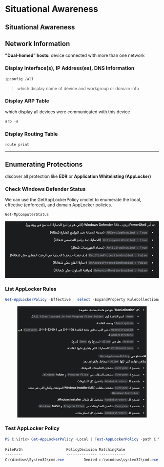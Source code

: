 # Situational Awareness

## Situational Awareness

## **Network Information**

**"Dual-homed" hosts:** device connected with more than one network

### Display Interface(s), IP Address(es), DNS Information

```powershell
ipconfig /all
```

> which display name of device and workgroup or domain info

### Display ARP Table

which display all devices were communicated with this device

```powershell
arp -a
```

### Display Routing Table

```powershell
route print
```

***

## **Enumerating Protections**

discover all protection like **EDR** or **Application Whitelisting (AppLocker)**

### **Check Windows Defender Status**

We can use the GetAppLockerPolicy cmdlet to enumerate the local, effective (enforced), and domain AppLocker policies.&#x20;

```powershell
Get-MpComputerStatus
```

![image.png](<../../../../.gitbook/assets/image (1) (1) (1) (1) (1) (1) (1).png>)

### **List AppLocker Rules**

```powershell
Get-AppLockerPolicy -Effective | select -ExpandProperty RuleCollections
```

<figure><img src="../../../../.gitbook/assets/image 1 (1) (1) (1) (1) (1) (1) (1).png" alt=""><figcaption></figcaption></figure>

### **Test AppLocker Policy**

```powershell
PS C:\irix> Get-AppLockerPolicy -Local | Test-AppLockerPolicy -path C:\Windows\System32\cmd.exe -User Everyone

FilePath                    PolicyDecision MatchingRule
--------                    -------------- ------------
C:\Windows\System32\cmd.exe         Denied c:\windows\system32\cmd.exe
```
